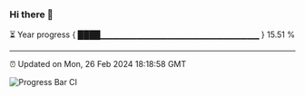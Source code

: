 ### Hi there 👋

⏳ Year progress { ████▁▁▁▁▁▁▁▁▁▁▁▁▁▁▁▁▁▁▁▁▁▁▁▁▁▁ } 15.51 %

---

⏰ Updated on Mon, 26 Feb 2024 18:18:58 GMT

![Progress Bar CI](https://github.com/liununu/liununu/workflows/Progress%20Bar%20CI/badge.svg)

